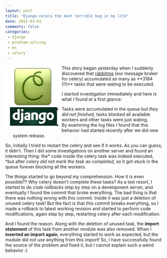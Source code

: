 ```yaml
---
layout: post
title: "Django-celery the most terrible bug in my life"
date: 2012-03-01
comments: false
categories:
 - django
 - problem-solving
 - en
 - celery
---
```



<img src="/images/blog/django_celery.png" align="left">
This story began yesterday when I suddenly discovered that <a href="http://www.rabbitmq.com/">rabbitmq</a> (our message broker for celery) accumulated as many as **3184 (!!)** tasks that were wating to be executed.

I started investigation immediately and here is what I found at a first glance:

* Tasks were accumulated in the queue but *they did not finished*, tasks blocked all available workers and other tasks were just wating,
* By examining the log files I found that this behavior had started recently after we did new system release.

So, initially I tried to restart the celery and see if it works. As you can guess, it didn't. Then I did some investigations on another server and found an interesting thing: the* code inside the celery task was indeed executed, *but after *celery did not mark the task as completed*, so it got stuck in the queue forever blocking all the workers.

The things started to go beyond my comprehension. How it is even possible?? Why celery doesn't complete these tasks?
As a last resort, I started to do *code rollbacks* step by step on a development server, and eventually I found the commit that broke everything. The bad thing is that there was nothing wrong with this commit. Inside it was just a deletion of unused celery task! But the fact is that this commit breaks everything, so I made a rollback to latest working revision and started to perform code modifications, again step by step, restarting celery after each modification.

And I found the reason. Along with the deletion of unused task, the **import statement** of this task from another module was also removed. When I **inserted an import again**, everything started to work as expected, but the module did not use anything from this import!
So, I have successfully found the source of the problem and fixed it, but I cannot explain such a weird behavior :(
